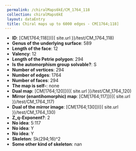 ```yaml
--- 
 permalink: /chiralMaps6kE/CM_1764_118 
 collection: chiralMaps6kE
 layout: dataEntry
 title: Chiral maps up to 6000 edges - CM[1764;118]
---
```


- **ID**: [CM[1764;118]]({{ site.url }}/test/CM_1764_118)
- **Genus of the underlying surface**: 589
- **Length of the face**: 12
- **Valency**: 12
- **Length of the Petrie polygon**: 294
- **Is the automorphism group solvable?**: S
- **Number of vertices**: 294
- **Number of edges**: 1764
- **Number of faces**: 294
- **The map is self-**: none
- **Dual map**: [CM[1764;120]]({{ site.url }}/test/CM_1764_120)
- **Mirror (enantihomorphic) map**: [CM[1764;117]]({{ site.url }}/test/CM_1764_117)
- **Dual of the mirror image**: [CM[1764;130]]({{ site.url }}/test/CM_1764_130)
- **Z_q-Exponent?**: 2
- **No idea**:  5:117
- **No idea**: Y
- **No idea**: Y
- **Skeleton**: Sk(294;16)^2
- **Some other kind of skeleton**: nan
